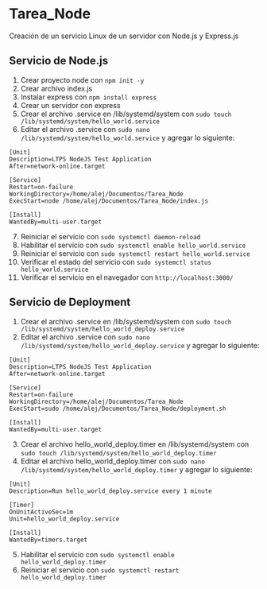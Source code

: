 # Tarea_Node
Creación de un servicio Linux de un servidor con Node.js y Express.js 

## Servicio de Node.js
1. Crear proyecto node con `npm init -y`
2. Crear archivo index.js
3. Instalar express con `npm install express`
4. Crear un servidor con express
5. Crear el archivo .service en /lib/systemd/system con `sudo touch /lib/systemd/system/hello_world.service`
6. Editar el archivo .service con `sudo nano /lib/systemd/system/hello_world.service` y agregar lo siguiente:
```
[Unit]
Description=LTPS NodeJS Test Application
After=network-online.target

[Service]
Restart=on-failure
WorkingDirectory=/home/alej/Documentos/Tarea_Node
ExecStart=node /home/alej/Documentos/Tarea_Node/index.js

[Install]
WantedBy=multi-user.target
```
7. Reiniciar el servicio con `sudo systemctl daemon-reload`
8. Habilitar el servicio con `sudo systemctl enable hello_world.service`
9. Reiniciar el servicio con `sudo systemctl restart hello_world.service`
10. Verificar el estado del servicio con `sudo systemctl status hello_world.service`
11. Verificar el servicio en el navegador con `http://localhost:3000/`

## Servicio de Deployment
1. Crear el archivo .service en /lib/systemd/system con `sudo touch /lib/systemd/system/hello_world_deploy.service`
2. Editar el archivo .service con `sudo nano /lib/systemd/system/hello_world_deploy.service` y agregar lo siguiente:
```
[Unit]
Description=LTPS NodeJS Test Application
After=network-online.target

[Service]
Restart=on-failure
WorkingDirectory=/home/alej/Documentos/Tarea_Node
ExecStart=sudo /home/alej/Documentos/Tarea_Node/deployment.sh

[Install]
WantedBy=multi-user.target
```
3. Crear el archivo hello_world_deploy.timer en /lib/systemd/system con `sudo touch /lib/systemd/system/hello_world_deploy.timer`
4. Editar el archivo hello_world_deploy.timer con `sudo nano /lib/systemd/system/hello_world_deploy.timer` y agregar lo siguiente:
```
[Unit]
Description=Run hello_world_deploy.service every 1 minute

[Timer]
OnUnitActiveSec=1m
Unit=hello_world_deploy.service

[Install]
WantedBy=timers.target
```
5. Habilitar el servicio con `sudo systemctl enable hello_world_deploy.timer`
6. Reiniciar el servicio con `sudo systemctl restart hello_world_deploy.timer`
